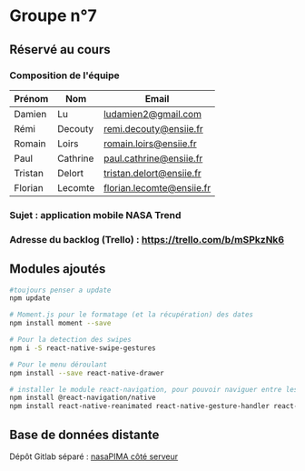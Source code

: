 # Groupe n°7

## Réservé au cours

### Composition de l'équipe

| Prénom  | Nom   | Email                         |
| -------------|-------------|-------------------------------|
| Damien | Lu | ludamien2@gmail.com |
| Rémi | Decouty | remi.decouty@ensiie.fr |
| Romain | Loirs | romain.loirs@ensiie.fr |
| Paul | Cathrine | paul.cathrine@ensiie.fr |
| Tristan | Delort | tristan.delort@ensiie.fr |
| Florian | Lecomte | florian.lecomte@ensiie.fr |

### Sujet : application mobile NASA Trend

### Adresse du backlog (Trello) : https://trello.com/b/mSPkzNk6

## Modules ajoutés

```bash
#toujours penser a update
npm update

# Moment.js pour le formatage (et la récupération) des dates  
npm install moment --save

# Pour la detection des swipes
npm i -S react-native-swipe-gestures

# Pour le menu déroulant
npm install --save react-native-drawer

# installer le module react-navigation, pour pouvoir naviguer entre les pages
npm install @react-navigation/native
npm install react-native-reanimated react-native-gesture-handler react-native-screens react-native-safe-area-context @react-native-community/masked-view @react-navigation/stack


```
## Base de données distante
Dépôt Gitlab séparé : [nasaPIMA côté serveur](https://gitlab.com/dlu02/nasapima-cote-serveur)

